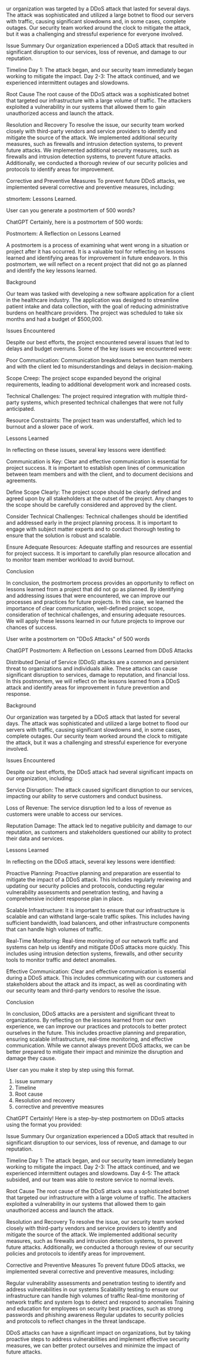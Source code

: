 ur organization was targeted by a DDoS attack that lasted for several days. The attack was sophisticated and utilized a large botnet to flood our servers with traffic, causing significant slowdowns and, in some cases, complete outages. Our security team worked around the clock to mitigate the attack, but it was a challenging and stressful experience for everyone involved.

Issue Summary
Our organization experienced a DDoS attack that resulted in significant disruption to our services, loss of revenue, and damage to our reputation.

Timeline
Day 1: The attack began, and our security team immediately began working to mitigate the impact.
Day 2-3: The attack continued, and we experienced intermittent outages and slowdowns.

Root Cause
The root cause of the DDoS attack was a sophisticated botnet that targeted our infrastructure with a large volume of traffic. The attackers exploited a vulnerability in our systems that allowed them to gain unauthorized access and launch the attack.

Resolution and Recovery
To resolve the issue, our security team worked closely with third-party vendors and service providers to identify and mitigate the source of the attack. We implemented additional security measures, such as firewalls and intrusion detection systems, to prevent future attacks. We implemented additional security measures, such as firewalls and intrusion detection systems, to prevent future attacks. Additionally, we conducted a thorough review of our security policies and protocols to identify areas for improvement.

Corrective and Preventive Measures
To prevent future DDoS attacks, we implemented several corrective and preventive measures, including:

stmortem: Lessons Learned.


User
can you generate a postmortem of 500 words? 

ChatGPT
Certainly, here is a postmortem of 500 words:

Postmortem: A Reflection on Lessons Learned

A postmortem is a process of examining what went wrong in a situation or project after it has occurred. It is a valuable tool for reflecting on lessons learned and identifying areas for improvement in future endeavors. In this postmortem, we will reflect on a recent project that did not go as planned and identify the key lessons learned.

Background

Our team was tasked with developing a new software application for a client in the healthcare industry. The application was designed to streamline patient intake and data collection, with the goal of reducing administrative burdens on healthcare providers. The project was scheduled to take six months and had a budget of $500,000.

Issues Encountered

Despite our best efforts, the project encountered several issues that led to delays and budget overruns. Some of the key issues we encountered were:

Poor Communication: Communication breakdowns between team members and with the client led to misunderstandings and delays in decision-making.

Scope Creep: The project scope expanded beyond the original requirements, leading to additional development work and increased costs.

Technical Challenges: The project required integration with multiple third-party systems, which presented technical challenges that were not fully anticipated.

Resource Constraints: The project team was understaffed, which led to burnout and a slower pace of work.

Lessons Learned

In reflecting on these issues, several key lessons were identified:

Communication is Key: Clear and effective communication is essential for project success. It is important to establish open lines of communication between team members and with the client, and to document decisions and agreements.

Define Scope Clearly: The project scope should be clearly defined and agreed upon by all stakeholders at the outset of the project. Any changes to the scope should be carefully considered and approved by the client.

Consider Technical Challenges: Technical challenges should be identified and addressed early in the project planning process. It is important to engage with subject matter experts and to conduct thorough testing to ensure that the solution is robust and scalable.

Ensure Adequate Resources: Adequate staffing and resources are essential for project success. It is important to carefully plan resource allocation and to monitor team member workload to avoid burnout.

Conclusion

In conclusion, the postmortem process provides an opportunity to reflect on lessons learned from a project that did not go as planned. By identifying and addressing issues that were encountered, we can improve our processes and practices for future projects. In this case, we learned the importance of clear communication, well-defined project scope, consideration of technical challenges, and ensuring adequate resources. We will apply these lessons learned in our future projects to improve our chances of success.





User
write a postmortem on "DDoS Attacks" of 500 words

ChatGPT
Postmortem: A Reflection on Lessons Learned from DDoS Attacks

Distributed Denial of Service (DDoS) attacks are a common and persistent threat to organizations and individuals alike. These attacks can cause significant disruption to services, damage to reputation, and financial loss. In this postmortem, we will reflect on the lessons learned from a DDoS attack and identify areas for improvement in future prevention and response.

Background

Our organization was targeted by a DDoS attack that lasted for several days. The attack was sophisticated and utilized a large botnet to flood our servers with traffic, causing significant slowdowns and, in some cases, complete outages. Our security team worked around the clock to mitigate the attack, but it was a challenging and stressful experience for everyone involved.

Issues Encountered

Despite our best efforts, the DDoS attack had several significant impacts on our organization, including:

Service Disruption: The attack caused significant disruption to our services, impacting our ability to serve customers and conduct business.

Loss of Revenue: The service disruption led to a loss of revenue as customers were unable to access our services.

Reputation Damage: The attack led to negative publicity and damage to our reputation, as customers and stakeholders questioned our ability to protect their data and services.

Lessons Learned

In reflecting on the DDoS attack, several key lessons were identified:

Proactive Planning: Proactive planning and preparation are essential to mitigate the impact of a DDoS attack. This includes regularly reviewing and updating our security policies and protocols, conducting regular vulnerability assessments and penetration testing, and having a comprehensive incident response plan in place.

Scalable Infrastructure: It is important to ensure that our infrastructure is scalable and can withstand large-scale traffic spikes. This includes having sufficient bandwidth, load balancers, and other infrastructure components that can handle high volumes of traffic.

Real-Time Monitoring: Real-time monitoring of our network traffic and systems can help us identify and mitigate DDoS attacks more quickly. This includes using intrusion detection systems, firewalls, and other security tools to monitor traffic and detect anomalies.

Effective Communication: Clear and effective communication is essential during a DDoS attack. This includes communicating with our customers and stakeholders about the attack and its impact, as well as coordinating with our security team and third-party vendors to resolve the issue.

Conclusion

In conclusion, DDoS attacks are a persistent and significant threat to organizations. By reflecting on the lessons learned from our own experience, we can improve our practices and protocols to better protect ourselves in the future. This includes proactive planning and preparation, ensuring scalable infrastructure, real-time monitoring, and effective communication. While we cannot always prevent DDoS attacks, we can be better prepared to mitigate their impact and minimize the disruption and damage they cause.





User
can you make it step by step using this format.

1. issue summary
2. Timeline
3. Root cause
4. Resolution and recovery
5. corrective and preventive measures 

ChatGPT
Certainly! Here is a step-by-step postmortem on DDoS attacks using the format you provided:

Issue Summary
Our organization experienced a DDoS attack that resulted in significant disruption to our services, loss of revenue, and damage to our reputation.

Timeline
Day 1: The attack began, and our security team immediately began working to mitigate the impact.
Day 2-3: The attack continued, and we experienced intermittent outages and slowdowns.
Day 4-5: The attack subsided, and our team was able to restore service to normal levels.

Root Cause
The root cause of the DDoS attack was a sophisticated botnet that targeted our infrastructure with a large volume of traffic. The attackers exploited a vulnerability in our systems that allowed them to gain unauthorized access and launch the attack.

Resolution and Recovery
To resolve the issue, our security team worked closely with third-party vendors and service providers to identify and mitigate the source of the attack. We implemented additional security measures, such as firewalls and intrusion detection systems, to prevent future attacks. Additionally, we conducted a thorough review of our security policies and protocols to identify areas for improvement.

Corrective and Preventive Measures
To prevent future DDoS attacks, we implemented several corrective and preventive measures, including:

Regular vulnerability assessments and penetration testing to identify and address vulnerabilities in our systems
Scalability testing to ensure our infrastructure can handle high volumes of traffic
Real-time monitoring of network traffic and system logs to detect and respond to anomalies
Training and education for employees on security best practices, such as strong passwords and phishing awareness
Regular updates to security policies and protocols to reflect changes in the threat landscape.

DDoS attacks can have a significant impact on organizations, but by taking proactive steps to address vulnerabilities and implement effective security measures, we can better protect ourselves and minimize the impact of future attacks.

